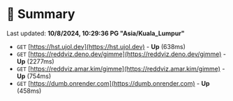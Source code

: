 # 📖 Summary
Last updated: **10/8/2024, 10:29:36 PG "Asia/Kuala_Lumpur"**

- `GET` [https://hst.ujol.dev](https://hst.ujol.dev) - **Up** (638ms)
- `GET` [https://reddviz.deno.dev/gimme](https://reddviz.deno.dev/gimme) - **Up** (2277ms)
- `GET` [https://reddviz.amar.kim/gimme](https://reddviz.amar.kim/gimme) - **Up** (754ms)
- `GET` [https://dumb.onrender.com](https://dumb.onrender.com) - **Up** (458ms)
